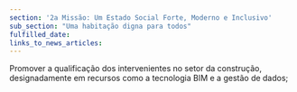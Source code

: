 ```yaml
---
section: '2a Missão: Um Estado Social Forte, Moderno e Inclusivo'
sub_section: "Uma habitação digna para todos"
fulfilled_date:
links_to_news_articles:
---
```


Promover a qualificação dos intervenientes no setor da construção, designadamente em recursos como a tecnologia BIM e a gestão de dados;